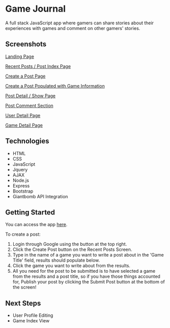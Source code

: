 # Game Journal

A full stack JavaScript app where gamers can share stories about their experiences with games and comment on other gamers' stories.

## Screenshots

[Landing Page](./landingpage.png)

[Recent Posts / Post Index Page](./recentposts.png)

[Create a Post Page](./createapost.png)

[Create a Post Populated with Game Information](./createpostpopulated.png)

[Post Detail / Show Page](./postshowpage.png)

[Post Comment Section](./commentsection.png)

[User Detail Page](./userdetailpage.png)

[Game Detail Page](./gamedetailpage.png)

## Technologies

- HTML
- CSS
- JavaScript
- Jquery
- AJAX
- Node.js
- Express
- Bootstrap
- Giantbomb API Integration

## Getting Started

You can access the app [here](https://game-journal.herokuapp.com).

To create a post:

1. Login through Google using the button at the top right.
2. Click the Create Post button on the Recent Posts Screen.
3. Type in the name of a game you want to write a post about in the 'Game Title' field, results should populate below.
4. Click the game you want to write about from the results.
5. All you need for the post to be submitted is to have selected a game from the results and a post title, so if you have those things accounted for, Publish your post by clicking the Submit Post button at the bottom of the screen!

## Next Steps
- User Profile Editing
- Game Index View